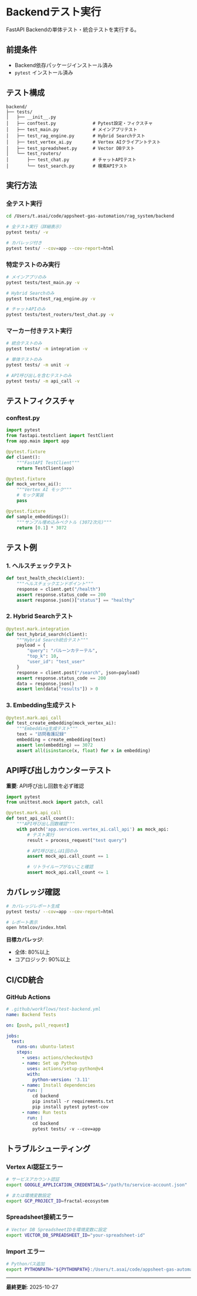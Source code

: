 # Backendテスト実行

FastAPI Backendの単体テスト・統合テストを実行する。

## 前提条件

- Backend依存パッケージインストール済み
- `pytest` インストール済み

## テスト構成

```
backend/
├── tests/
│   ├── __init__.py
│   ├── conftest.py              # Pytest設定・フィクスチャ
│   ├── test_main.py             # メインアプリテスト
│   ├── test_rag_engine.py       # Hybrid Searchテスト
│   ├── test_vertex_ai.py        # Vertex AIクライアントテスト
│   ├── test_spreadsheet.py      # Vector DBテスト
│   └── test_routers/
│       ├── test_chat.py         # チャットAPIテスト
│       └── test_search.py       # 検索APIテスト
```

## 実行方法

### 全テスト実行

```bash
cd /Users/t.asai/code/appsheet-gas-automation/rag_system/backend

# 全テスト実行（詳細表示）
pytest tests/ -v

# カバレッジ付き
pytest tests/ --cov=app --cov-report=html
```

### 特定テストのみ実行

```bash
# メインアプリのみ
pytest tests/test_main.py -v

# Hybrid Searchのみ
pytest tests/test_rag_engine.py -v

# チャットAPIのみ
pytest tests/test_routers/test_chat.py -v
```

### マーカー付きテスト実行

```bash
# 統合テストのみ
pytest tests/ -m integration -v

# 単体テストのみ
pytest tests/ -m unit -v

# API呼び出しを含むテストのみ
pytest tests/ -m api_call -v
```

## テストフィクスチャ

### conftest.py

```python
import pytest
from fastapi.testclient import TestClient
from app.main import app

@pytest.fixture
def client():
    """FastAPI TestClient"""
    return TestClient(app)

@pytest.fixture
def mock_vertex_ai():
    """Vertex AI モック"""
    # モック実装
    pass

@pytest.fixture
def sample_embeddings():
    """サンプル埋め込みベクトル (3072次元)"""
    return [0.1] * 3072
```

## テスト例

### 1. ヘルスチェックテスト

```python
def test_health_check(client):
    """ヘルスチェックエンドポイント"""
    response = client.get("/health")
    assert response.status_code == 200
    assert response.json()["status"] == "healthy"
```

### 2. Hybrid Searchテスト

```python
@pytest.mark.integration
def test_hybrid_search(client):
    """Hybrid Search統合テスト"""
    payload = {
        "query": "バルーンカテーテル",
        "top_k": 10,
        "user_id": "test_user"
    }
    response = client.post("/search", json=payload)
    assert response.status_code == 200
    data = response.json()
    assert len(data["results"]) > 0
```

### 3. Embedding生成テスト

```python
@pytest.mark.api_call
def test_create_embedding(mock_vertex_ai):
    """Embedding生成テスト"""
    text = "訪問看護記録"
    embedding = create_embedding(text)
    assert len(embedding) == 3072
    assert all(isinstance(x, float) for x in embedding)
```

## API呼び出しカウンターテスト

**重要**: API呼び出し回数を必ず確認

```python
import pytest
from unittest.mock import patch, call

@pytest.mark.api_call
def test_api_call_count():
    """API呼び出し回数確認"""
    with patch('app.services.vertex_ai.call_api') as mock_api:
        # テスト実行
        result = process_request("test query")

        # API呼び出しは1回のみ
        assert mock_api.call_count == 1

        # リトライループがないこと確認
        assert mock_api.call_count <= 1
```

## カバレッジ確認

```bash
# カバレッジレポート生成
pytest tests/ --cov=app --cov-report=html

# レポート表示
open htmlcov/index.html
```

**目標カバレッジ**:
- 全体: 80%以上
- コアロジック: 90%以上

## CI/CD統合

### GitHub Actions

```yaml
# .github/workflows/test-backend.yml
name: Backend Tests

on: [push, pull_request]

jobs:
  test:
    runs-on: ubuntu-latest
    steps:
      - uses: actions/checkout@v3
      - name: Set up Python
        uses: actions/setup-python@v4
        with:
          python-version: '3.11'
      - name: Install dependencies
        run: |
          cd backend
          pip install -r requirements.txt
          pip install pytest pytest-cov
      - name: Run tests
        run: |
          cd backend
          pytest tests/ -v --cov=app
```

## トラブルシューティング

### Vertex AI認証エラー

```bash
# サービスアカウント認証
export GOOGLE_APPLICATION_CREDENTIALS="/path/to/service-account.json"

# または環境変数設定
export GCP_PROJECT_ID=fractal-ecosystem
```

### Spreadsheet接続エラー

```bash
# Vector DB SpreadsheetIDを環境変数に設定
export VECTOR_DB_SPREADSHEET_ID="your-spreadsheet-id"
```

### Import エラー

```bash
# Pythonパス追加
export PYTHONPATH="${PYTHONPATH}:/Users/t.asai/code/appsheet-gas-automation/rag_system/backend"
```

---

**最終更新**: 2025-10-27
